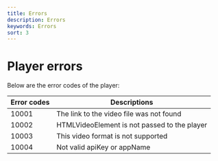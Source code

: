 ```yaml
---
title: Errors
description: Errors
keywords: Errors
sort: 3
---
```


# Player errors

Below are the error codes of the player:

| Error codes | Descriptions                                 |
| ----------- | -------------------------------------------- |
| 10001       | The link to the video file was not found     |
| 10002       | HTMLVideoElement is not passed to the player |
| 10003       | This video format is not supported           |
| 10004       | Not valid apiKey or appName                  |
